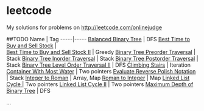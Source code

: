 leetcode
========

My solutions for problems on http://leetcode.com/onlinejudge

##TODO
Name | Tag 
-----|-----
[Balanced Binary Tree](https://github.com/Raysmond/leetcode/blob/master/BalancedBinaryTree.md) | DFS 
[Best Time to Buy and Sell Stock](https://github.com/Raysmond/leetcode/blob/master/BestTimetoBuyandSellStock.md) |  
[Best Time to Buy and Sell Stock II](https://github.com/Raysmond/leetcode/blob/master/BestTimetoBuyandSellStockII.md) | Greedy 
[Binary Tree Preorder Traversal](https://github.com/Raysmond/leetcode/blob/master/BinaryTreePreorderTraveral.md) | Stack 
[Binary Tree Inorder Traversal](https://github.com/Raysmond/leetcode/blob/master/BinaryTreeInorderTraveral.md) | Stack 
[Binary Tree Postorder Traversal](https://github.com/Raysmond/leetcode/blob/master/BinaryTreePostorderTraveral.md) | Stack 
[Binary Tree Level Order Traversal II](https://github.com/Raysmond/leetcode/blob/master/BinaryTreeLevelOrderTraveralII.md) | DFS 
[Climbing Stairs](https://github.com/Raysmond/leetcode/blob/master/ClimbingStairs.md) | Iteration 
[Container With Most Water](https://github.com/Raysmond/leetcode/blob/master/ContainerWithMostWater.md) | Two pointers
[Evaluate Reverse Polish Notation](https://github.com/Raysmond/leetcode/blob/master/EvaluateReversePolishNotation.md) | Stack
[Integer to Roman](https://github.com/Raysmond/leetcode/blob/master/IntegerToRoman.md) | Array, Map
[Roman to Integer](https://github.com/Raysmond/leetcode/blob/master/RomanToInteger.md) | Map
[Linked List Cycle ](https://github.com/Raysmond/leetcode/blob/master/LinkedListCycle.md) | Two pointers
[Linked List Cycle II](https://github.com/Raysmond/leetcode/blob/master/LinkedListCycleII.md) | Two pointers
[Maximum Depth of Binary Tree](https://github.com/Raysmond/leetcode/blob/master/MaximumDepthofBinaryTree.md) | DFS

...
